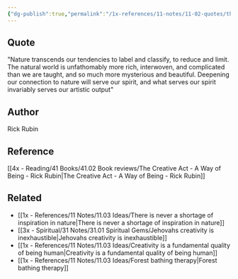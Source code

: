 ```yaml
---
{"dg-publish":true,"permalink":"/1x-references/11-notes/11-02-quotes/the-natural-world-is-unfathomably-more-rich-interwoven-and-complicated-than-we-are-taught-rick-rubin/","title":"The natural world is unfathomably more rich interwoven and complicated than we are taught - Rick Rubin","dgShowBacklinks":false}
---
```



## Quote
"Nature transcends our tendencies to label and classify, to reduce and limit. The natural world is unfathomably more rich, interwoven, and complicated than we are taught, and so much more mysterious and beautiful. Deepening our connection to nature will serve our spirit, and what serves our spirit invariably serves our artistic output"

## Author
Rick Rubin

## Reference
[[4x - Reading/41 Books/41.02 Book reviews/The Creative Act - A Way of Being - Rick Rubin\|The Creative Act - A Way of Being - Rick Rubin]]

## Related
- [[1x - References/11 Notes/11.03 Ideas/There is never a shortage of inspiration in nature\|There is never a shortage of inspiration in nature]]
- [[3x - Spiritual/31 Notes/31.01 Spiritual Gems/Jehovahs creativity is inexhaustible\|Jehovahs creativity is inexhaustible]]
- [[1x - References/11 Notes/11.03 Ideas/Creativity is a fundamental quality of being human\|Creativity is a fundamental quality of being human]]
- [[1x - References/11 Notes/11.03 Ideas/Forest bathing therapy\|Forest bathing therapy]]
